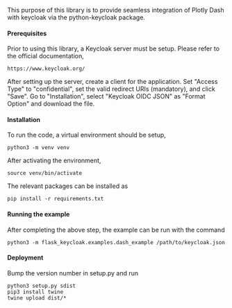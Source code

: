 This purpose of this library is to provide seamless integration of Plotly Dash with keycloak via the python-keycloak package.

#### Prerequisites

Prior to using this library, a Keycloak server must be setup. Please refer to the official documentation,

    https://www.keycloak.org/

After setting up the server, create a client for the application. Set "Access Type" to "confidential", set the valid redirect URIs (mandatory), and click "Save". Go to "Installation", select "Keycloak OIDC JSON" as "Format Option" and download the file.

#### Installation

To run the code, a virtual environment should be setup,

    python3 -m venv venv
    
After activating the environment,

    source venv/bin/activate
    
The relevant packages can be installed as

    pip install -r requirements.txt

#### Running the example

After completing the above step, the example can be run with the command

    python3 -m flask_keycloak.examples.dash_example /path/to/keycloak.json 

#### Deployment

Bump the version number in setup.py and run

    python3 setup.py sdist
    pip3 install twine
    twine upload dist/*
